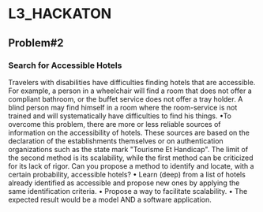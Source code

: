 # L3_HACKATON

## Problem#2

### Search for Accessible Hotels

Travelers with disabilities have difficulties finding hotels that are accessible. For
example, a person in a wheelchair will find a room that does not offer a compliant
bathroom, or the buffet service does not offer a tray holder. A blind person may find
himself in a room where the room-service is not trained and will systematically have
difficulties to find his things.
•To overcome this problem, there are more or less reliable sources of information on
the accessibility of hotels. These sources are based on the declaration of the
establishments themselves or on authentication organizations such as the state mark
"Tourisme Et Handicap". The limit of the second method is its scalability, while the first
method can be criticized for its lack of rigor.
Can you propose a method to identify and locate, with a certain probability,
accessible hotels?
• Learn (deep) from a list of hotels already identified as accessible and propose new ones by
applying the same identification criteria.
• Propose a way to facilitate scalability.
• The expected result would be a model AND a software application.
